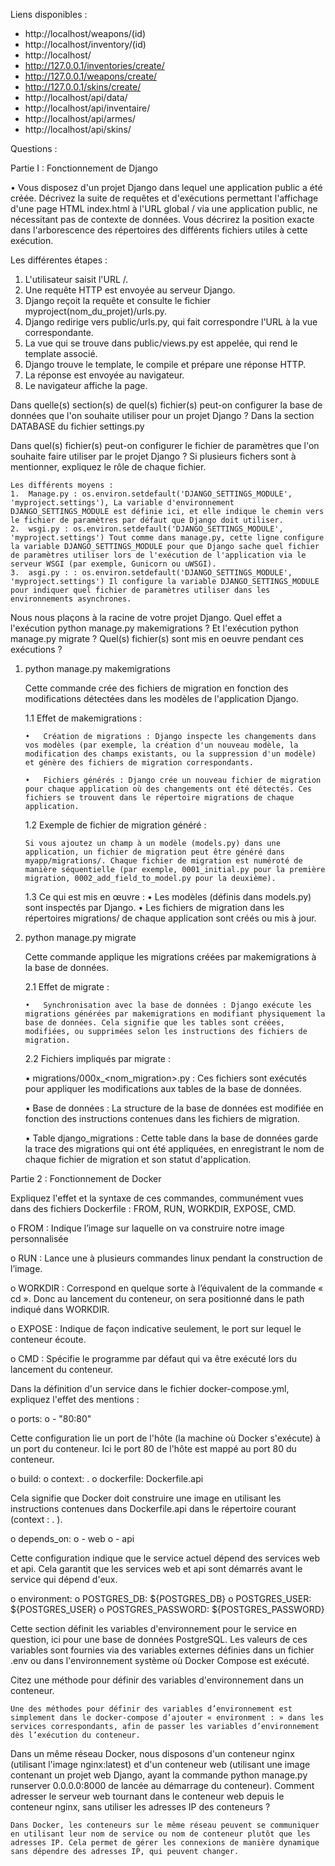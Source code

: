 Liens disponibles : 
- http://localhost/weapons/(id) 
- http://localhost/inventory/(id)
- http://localhost/
- http://127.0.0.1/inventories/create/
- http://127.0.0.1/weapons/create/
- http://127.0.0.1/skins/create/
- http://localhost/api/data/
- http://localhost/api/inventaire/
- http://localhost/api/armes/
- http://localhost/api/skins/

Questions :



Partie I : Fonctionnement de Django

•	Vous disposez d'un projet Django dans lequel une application public a été créée. Décrivez la suite de requêtes et d'exécutions permettant l'affichage d'une page HTML index.html à l'URL global / via une application public, ne nécessitant pas de contexte de données. Vous décrirez la position exacte dans l'arborescence des répertoires des différents fichiers utiles à cette exécution.

Les différentes étapes :
1.	L'utilisateur saisit l'URL /.
2.	Une requête HTTP est envoyée au serveur Django.
3.	Django reçoit la requête et consulte le fichier myproject(nom_du_projet)/urls.py.
4.	Django redirige vers public/urls.py, qui fait correspondre l'URL à la vue correspondante.
5.	La vue qui se trouve dans public/views.py est appelée, qui rend le template associé.
6.	Django trouve le template, le compile et prépare une réponse HTTP.
7.	La réponse est envoyée au navigateur.
8.	Le navigateur affiche la page.


Dans quelle(s) section(s) de quel(s) fichier(s) peut-on configurer la base de données que l'on souhaite utiliser pour un projet Django ?
    Dans la section DATABASE du fichier settings.py

Dans quel(s) fichier(s) peut-on configurer le fichier de paramètres que l'on souhaite faire utiliser par le projet Django ? Si plusieurs fichers sont à mentionner, expliquez le rôle de chaque fichier.

    Les différents moyens : 
    1.	Manage.py : os.environ.setdefault('DJANGO_SETTINGS_MODULE', 'myproject.settings'), La variable d'environnement DJANGO_SETTINGS_MODULE est définie ici, et elle indique le chemin vers le fichier de paramètres par défaut que Django doit utiliser.
    2.	wsgi.py : os.environ.setdefault('DJANGO_SETTINGS_MODULE', 'myproject.settings') Tout comme dans manage.py, cette ligne configure la variable DJANGO_SETTINGS_MODULE pour que Django sache quel fichier de paramètres utiliser lors de l'exécution de l'application via le serveur WSGI (par exemple, Gunicorn ou uWSGI).
    3.	asgi.py : : os.environ.setdefault('DJANGO_SETTINGS_MODULE', 'myproject.settings') Il configure la variable DJANGO_SETTINGS_MODULE pour indiquer quel fichier de paramètres utiliser dans les environnements asynchrones.

Nous nous plaçons à la racine de votre projet Django. Quel effet a l'exécution python manage.py makemigrations ? Et l'exécution python manage.py migrate ? Quel(s) fichier(s) sont mis en oeuvre pendant ces exécutions ?

1.	python manage.py makemigrations 

    Cette commande crée des fichiers de migration en fonction des modifications détectées dans les modèles de l'application Django.

    1.1 Effet de makemigrations :

        •	Création de migrations : Django inspecte les changements dans vos modèles (par exemple, la création d'un nouveau modèle, la modification des champs existants, ou la suppression d'un modèle) et génère des fichiers de migration correspondants.

        •	Fichiers générés : Django crée un nouveau fichier de migration pour chaque application où des changements ont été détectés. Ces fichiers se trouvent dans le répertoire migrations de chaque application.

    1.2 Exemple de fichier de migration généré :
    
        Si vous ajoutez un champ à un modèle (models.py) dans une application, un fichier de migration peut être généré dans myapp/migrations/. Chaque fichier de migration est numéroté de manière séquentielle (par exemple, 0001_initial.py pour la première migration, 0002_add_field_to_model.py pour la deuxième).

    1.3 Ce qui est mis en œuvre :
        •	Les modèles (définis dans models.py) sont inspectés par Django.
        •	Les fichiers de migration dans les répertoires migrations/ de chaque application sont créés ou mis à jour.

2.	python manage.py migrate 

    Cette commande applique les migrations créées par makemigrations à la base de données.

    2.1 Effet de migrate :
    
        •	Synchronisation avec la base de données : Django exécute les migrations générées par makemigrations en modifiant physiquement la base de données. Cela signifie que les tables sont créées, modifiées, ou supprimées selon les instructions des fichiers de migration.

    2.2 Fichiers impliqués par migrate :

    •	migrations/000x_<nom_migration>.py : Ces fichiers sont exécutés pour appliquer les modifications aux tables de la base de données.

    •	Base de données : La structure de la base de données est modifiée en fonction des instructions contenues dans les fichiers de migration.

    •	Table django_migrations : Cette table dans la base de données garde la trace des migrations qui ont été appliquées, en enregistrant le nom de chaque fichier de migration et son statut d'application.

Partie 2 : Fonctionnement de Docker

Expliquez l'effet et la syntaxe de ces commandes, communément vues dans des fichiers Dockerfile : FROM, RUN, WORKDIR, EXPOSE, CMD.

o	FROM : Indique l’image sur laquelle on va construire notre image personnalisée

o	RUN : Lance une à plusieurs commandes linux pendant la construction de l’image.

o	WORKDIR : Correspond en quelque sorte à l’équivalent de la commande « cd ». Donc au lancement du conteneur, on sera positionné dans le path indiqué dans WORKDIR.

o	EXPOSE : Indique de façon indicative seulement, le port sur lequel le conteneur écoute.

o	CMD : Spécifie le programme par défaut qui va être exécuté lors du lancement du conteneur.

Dans la définition d'un service dans le fichier docker-compose.yml, expliquez l'effet des mentions :

o	ports:
o	    - "80:80"

Cette configuration lie un port de l'hôte (la machine où Docker s'exécute) à un port du conteneur. Ici le port 80 de l'hôte est mappé au port 80 du conteneur.

o	build: 
o	    context: .
o	    dockerfile: Dockerfile.api

Cela signifie que Docker doit construire une image en utilisant les instructions contenues dans Dockerfile.api dans le répertoire courant (context : . ).

o	depends_on:
o	    - web
o	    - api

Cette configuration indique que le service actuel dépend des services web et api. Cela garantit que les services web et api sont démarrés avant le service qui dépend d'eux.

o	environment:
o	    POSTGRES_DB: ${POSTGRES_DB}
o	    POSTGRES_USER: ${POSTGRES_USER}
o	    POSTGRES_PASSWORD: ${POSTGRES_PASSWORD}

Cette section définit les variables d'environnement pour le service en question, ici pour une base de données PostgreSQL. Les valeurs de ces variables sont fournies via des variables externes définies dans un fichier .env ou dans l'environnement système où Docker Compose est exécuté.


Citez une méthode pour définir des variables d'environnement dans un conteneur.

    Une des méthodes pour définir des variables d’environnement est simplement dans le docker-compose d’ajouter « environment : » dans les services correspondants, afin de passer les variables d’environnement dès l’exécution du conteneur.

Dans un même réseau Docker, nous disposons d'un conteneur nginx (utilisant l'image nginx:latest) et d'un conteneur web (utilisant une image contenant un projet web Django, ayant la commande python manage.py runserver 0.0.0.0:8000 de lancée au démarrage du conteneur). Comment adresser le serveur web tournant dans le conteneur web depuis le conteneur nginx, sans utiliser les adresses IP des conteneurs ?

    Dans Docker, les conteneurs sur le même réseau peuvent se communiquer en utilisant leur nom de service ou nom de conteneur plutôt que les adresses IP. Cela permet de gérer les connexions de manière dynamique sans dépendre des adresses IP, qui peuvent changer.

